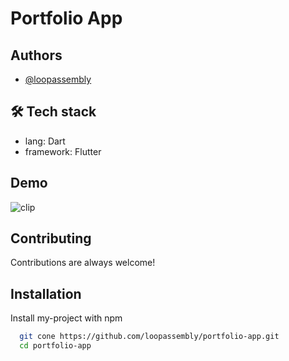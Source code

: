 
# Portfolio App


## Authors

- [@loopassembly](https://www.github.com/loopassembly)


## 🛠 Tech stack 
- lang: Dart 
- framework: Flutter


## Demo

![clip](https://github.com/loopassembly/Fiber-Api/assets/62586139/33c34def-80e8-4b30-92f7-c83e4f6c86ca)


## Contributing

Contributions are always welcome!

                                     

## Installation

Install my-project with npm

```bash
  git cone https://github.com/loopassembly/portfolio-app.git
  cd portfolio-app
```
    
